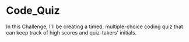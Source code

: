 # Code_Quiz
In this Challenge, I'll be creating a timed, multiple-choice coding quiz that can keep track of high scores and quiz-takers' initials.
